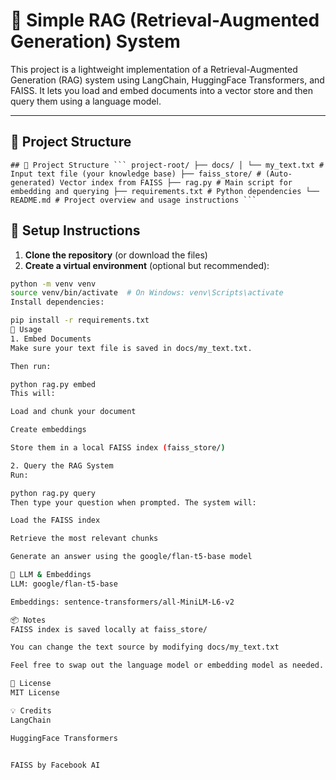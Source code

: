 # 🧠 Simple RAG (Retrieval-Augmented Generation) System

This project is a lightweight implementation of a Retrieval-Augmented Generation (RAG) system using LangChain, HuggingFace Transformers, and FAISS. It lets you load and embed documents into a vector store and then query them using a language model.

---

## 📁 Project Structure
<pre><code>## 📁 Project Structure ``` project-root/ ├── docs/ │ └── my_text.txt # Input text file (your knowledge base) ├── faiss_store/ # (Auto-generated) Vector index from FAISS ├── rag.py # Main script for embedding and querying ├── requirements.txt # Python dependencies └── README.md # Project overview and usage instructions ``` </code></pre>

## 🚀 Setup Instructions

1. **Clone the repository** (or download the files)
2. **Create a virtual environment** (optional but recommended):

```bash
python -m venv venv
source venv/bin/activate  # On Windows: venv\Scripts\activate
Install dependencies:

pip install -r requirements.txt
📝 Usage
1. Embed Documents
Make sure your text file is saved in docs/my_text.txt.

Then run:

python rag.py embed
This will:

Load and chunk your document

Create embeddings

Store them in a local FAISS index (faiss_store/)

2. Query the RAG System
Run:

python rag.py query
Then type your question when prompted. The system will:

Load the FAISS index

Retrieve the most relevant chunks

Generate an answer using the google/flan-t5-base model

🤖 LLM & Embeddings
LLM: google/flan-t5-base

Embeddings: sentence-transformers/all-MiniLM-L6-v2

📦 Notes
FAISS index is saved locally at faiss_store/

You can change the text source by modifying docs/my_text.txt

Feel free to swap out the language model or embedding model as needed.

📃 License
MIT License

💡 Credits
LangChain

HuggingFace Transformers


FAISS by Facebook AI



